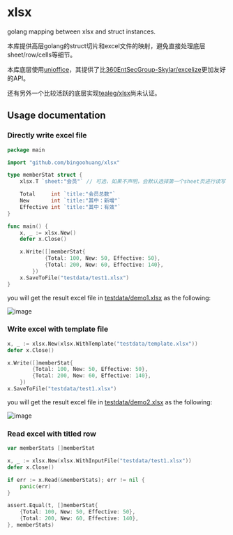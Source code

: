 # xlsx

golang mapping between xlsx and struct instances.

本库提供高层golang的struct切片和excel文件的映射，避免直接处理底层sheet/row/cells等细节。

本库底层使用[unioffice](https://github.com/unidoc/unioffice)，其提供了比[360EntSecGroup-Skylar/excelize](https://github.com/bingoohuang/xlsx)更加友好的API。

还有另外一个比较活跃的底层实现[tealeg/xlsx](https://github.com/tealeg/xlsx)尚未认证。

## Usage documentation

### Directly write excel file

```go
package main

import "github.com/bingoohuang/xlsx"

type memberStat struct {
	xlsx.T `sheet:"会员"` // 可选，如果不声明，会默认选择第一个sheet页进行读写

	Total     int `title:"会员总数"`
	New       int `title:"其中：新增"`
	Effective int `title:"其中：有效"`
}

func main() {
	x, _ := xlsx.New()
    defer x.Close()

    x.Write([]memberStat{
    		{Total: 100, New: 50, Effective: 50},
    		{Total: 200, New: 60, Effective: 140},
    	})
    x.SaveToFile("testdata/test1.xlsx")
}
```

you will get the result excel file in [testdata/demo1.xlsx](testdata/demo1.xlsx) as the following:

![image](https://user-images.githubusercontent.com/1940588/77844342-a1d22580-71d8-11ea-8eb9-6f82f87c3a3a.png)

### Write excel with template file

```go
x, _ := xlsx.New(xlsx.WithTemplate("testdata/template.xlsx"))
defer x.Close()

x.Write([]memberStat{
        {Total: 100, New: 50, Effective: 50},
        {Total: 200, New: 60, Effective: 140},
    })
x.SaveToFile("testdata/test1.xlsx")
```

you will get the result excel file in [testdata/demo2.xlsx](testdata/demo2.xlsx) as the following:

![image](https://user-images.githubusercontent.com/1940588/77844394-0ee5bb00-71d9-11ea-8671-6b36eb6a728b.png)

### Read excel with titled row

```go
var memberStats []memberStat

x, _ := xlsx.New(xlsx.WithInputFile("testdata/test1.xlsx"))
defer x.Close()

if err := x.Read(&memberStats); err != nil {
    panic(err)
}

assert.Equal(t, []memberStat{
    {Total: 100, New: 50, Effective: 50},
    {Total: 200, New: 60, Effective: 140},
}, memberStats)
```
